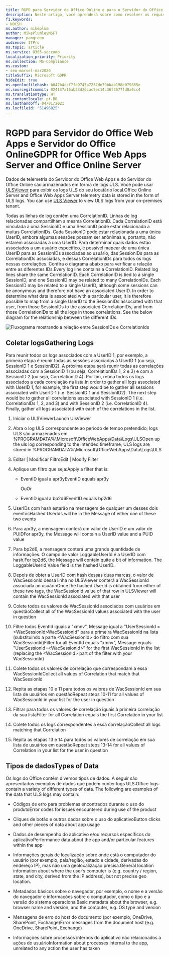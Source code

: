 ```yaml
---
title: RGPD para Servidor do Office Online e para o Servidor do Office Web Apps
description: Neste artigo, você aprenderá sobre como resolver os requisitos do RGPD para o servidor do Office Online e para o Office Web Apps.
f1.keywords:
- NOCSH
ms.author: mikeplum
author: MikePlumleyMSFT
manager: pamgreen
audience: ITPro
ms.topic: article
ms.service: O365-seccomp
localization_priority: Priority
ms.collection: MS-Compliance
ms.custom:
- seo-marvel-mar2020
titleSuffix: Microsoft GDPR
hideEdit: true
ms.openlocfilehash: b047b4ccf7fa9745a7237de79bbaa198e079865e
ms.sourcegitcommit: 024137a15ab23d26cac5ec14c36f3577fd8a0cc4
ms.translationtype: HT
ms.contentlocale: pt-BR
ms.lasthandoff: 04/01/2021
ms.locfileid: "51496025"
---
```

# <a name="gdpr-for-office-web-apps-server-and-office-online-server"></a><span data-ttu-id="2fb00-103">RGPD para Servidor do Office Web Apps e Servidor do Office Online</span><span class="sxs-lookup"><span data-stu-id="2fb00-103">GDPR for Office Web Apps Server and Office Online Server</span></span>

<span data-ttu-id="2fb00-p101">Dados de telemetria do Servidor do Office Web Apps e do Servidor do Office Online são armazenados em forma de logs ULS. Você pode usar [ULSViewer](https://www.microsoft.com/download/details.aspx?id=44020) para exibir os logs ULS do seu locatário local.</span><span class="sxs-lookup"><span data-stu-id="2fb00-p101">Office Online Server and Office Web Apps Server telemetry data is stored in the form of ULS logs. You can use [ULS Viewer](https://www.microsoft.com/download/details.aspx?id=44020) to view ULS logs from your on-premises tenant.</span></span>

<span data-ttu-id="2fb00-p102">Todas as linhas de log contêm uma CorrelationID. Linhas de log relacionadas compartilham a mesma CorrelationID. Cada CorrelationID está vinculada a uma SessionID e uma SessionID pode estar relacionada a muitas CorrelationIDs. Cada SessionID pode estar relacionada a uma única UserID, embora algumas sessões possam ser anônimas e, portanto, não estarem associadas a uma UserID. Para determinar quais dados estão associados a um usuário específico, é possível mapear de uma única UserID para as SessionIDs associadas ao usuário, das SessionIDs para as CorrelationIDs associadas, e dessas CorrelationIDs para todos os logs nessas correlações. Confira o diagrama abaixo para verificar a relação entre as diferentes IDs.</span><span class="sxs-lookup"><span data-stu-id="2fb00-p102">Every log line contains a CorrelationID. Related log lines share the same CorrelationID. Each CorrelationID is tied to a single SessionID, and one SessionID may be related to many CorrelationIDs. Each SessionID may be related to a single UserID, although some sessions can be anonymous and therefore not have an associated UserID. In order to determine what data is associated with a particular user, it is therefore possible to map from a single UserID to the SessionIDs associated with that user, from those SessionIDs to the associated CorrelationIDs, and from those CorrelationIDs to all the logs in those correlations. See the below diagram for the relationship between the different IDs.</span></span>

![Fluxograma mostrando a relação entre SessionIDs e CorrelationIds](../media/gdpr-for-office-online-server-image1.jpg)

## <a name="gathering-logs"></a><span data-ttu-id="2fb00-113">Coletar logs</span><span class="sxs-lookup"><span data-stu-id="2fb00-113">Gathering Logs</span></span>

<span data-ttu-id="2fb00-p103">Para reunir todos os logs associados com a UserID 1, por exemplo, a primeira etapa é reunir todas as sessões associadas à UserID 1 (ou seja, SessionID 1 e SessionID2). A próxima etapa será reunir todas as correlações associadas com a SessionID 1 (ou seja, CorrelationIDs 1, 2 e 3) e com a SessionID 2 (ou seja, CorrelationID 4). Por fim, reúna todos os logs associados a cada correlação na lista.</span><span class="sxs-lookup"><span data-stu-id="2fb00-p103">In order to gather all logs associated with UserID 1, for example, the first step would be to gather all sessions associated with UserID 1 (i.e. SessionID 1 and SessionID2). The next step would be to gather all correlations associated with SessionID 1 (i.e. CorrelationIDs 1, 2, and 3) and with SessionID 2 (i.e. CorrelationID 4). Finally, gather all logs associated with each of the correlations in the list.</span></span>

1. <span data-ttu-id="2fb00-117">Iniciar o ULSViewer</span><span class="sxs-lookup"><span data-stu-id="2fb00-117">Launch UlsViewer</span></span>

2. <span data-ttu-id="2fb00-118">Abra o log ULS correspondente ao período de tempo pretendido; logs ULS são armazenados em %PROGRAMDATA%\\Microsoft\\OfficeWebApps\\Data\\Logs\\ULS</span><span class="sxs-lookup"><span data-stu-id="2fb00-118">Open up the uls log corresponding to the intended timeframe; ULS logs are stored in %PROGRAMDATA%\\Microsoft\\OfficeWebApps\\Data\\Logs\\ULS</span></span>

3. <span data-ttu-id="2fb00-119">Editar | Modificar Filtro</span><span class="sxs-lookup"><span data-stu-id="2fb00-119">Edit | Modify Filter</span></span>

4. <span data-ttu-id="2fb00-120">Aplique um filtro que seja:</span><span class="sxs-lookup"><span data-stu-id="2fb00-120">Apply a filter that is:</span></span>

    - <span data-ttu-id="2fb00-121">EventID igual a apr3y</span><span class="sxs-lookup"><span data-stu-id="2fb00-121">EventID equals apr3y</span></span>

      <span data-ttu-id="2fb00-122">Ou</span><span class="sxs-lookup"><span data-stu-id="2fb00-122">Or</span></span>

    - <span data-ttu-id="2fb00-123">EventID igual a bp2d6</span><span class="sxs-lookup"><span data-stu-id="2fb00-123">EventID equals bp2d6</span></span>

5. <span data-ttu-id="2fb00-124">UserIDs com hash estarão na mensagem de qualquer um desses dois eventos</span><span class="sxs-lookup"><span data-stu-id="2fb00-124">Hashed UserIds will be in the Message of either one of these two events</span></span>

6. <span data-ttu-id="2fb00-125">Para apr3y, a mensagem conterá um valor de UserID e um valor de PUID</span><span class="sxs-lookup"><span data-stu-id="2fb00-125">For apr3y, the Message will contain a UserID value and a PUID value</span></span>

7. <span data-ttu-id="2fb00-p104">Para bp2d6, a mensagem conterá uma grande quantidade de informações. O campo de valor LoggableUserId é a UserID com hash.</span><span class="sxs-lookup"><span data-stu-id="2fb00-p104">For bp2d6, the Message will contain quite a bit of information. The LoggableUserId Value field is the hashed UserID.</span></span>

8. <span data-ttu-id="2fb00-128">Depois de obter a UserID com hash dessas duas marcas, o valor de WacSessionId dessa linha no ULSViewer conterá a WacSessionId associada ao usuário</span><span class="sxs-lookup"><span data-stu-id="2fb00-128">Once the hashed UserId is obtained from either of these two tags, the WacSessionId value of that row in ULSViewer will contain the WacSessionId associated with that user</span></span>

9. <span data-ttu-id="2fb00-129">Colete todos os valores de WacSessionId associados com usuários em questão</span><span class="sxs-lookup"><span data-stu-id="2fb00-129">Collect all of the WacSessionId values associated with the user in question</span></span>

10. <span data-ttu-id="2fb00-130">Filtre todos EventId iguais a "xmnv", Message igual a "UserSessionId =\<WacSessionId\>WacSessionId" para a primeira WacSessionId na lista (substituindo a parte \<WacSessionId\> do filtro com sua WacSessionId)</span><span class="sxs-lookup"><span data-stu-id="2fb00-130">Filter for all EventId equals "xmnv", Message equals "UserSessionId=\<WacSessionId\>" for the first WacSessionId in the list (replacing the \<WacSessionId\> part of the filter with your WacSessionId)</span></span>

11. <span data-ttu-id="2fb00-131">Colete todos os valores de correlação que correspondam a essa WacSessionId</span><span class="sxs-lookup"><span data-stu-id="2fb00-131">Collect all values of Correlation that match that WacSessionId</span></span>

12. <span data-ttu-id="2fb00-132">Repita as etapas 10 e 11 para todos os valores de WacSessionId em sua lista de usuários em questão</span><span class="sxs-lookup"><span data-stu-id="2fb00-132">Repeat steps 10-11 for all values of WacSessionId in your list for the user in question</span></span>

13. <span data-ttu-id="2fb00-133">Filtrar para todos os valores de correlação iguais à primeira correlação da sua lista</span><span class="sxs-lookup"><span data-stu-id="2fb00-133">Filter for all Correlation equals the first Correlation in your list</span></span>

14. <span data-ttu-id="2fb00-134">Colete todos os logs correspondentes a essa correlação</span><span class="sxs-lookup"><span data-stu-id="2fb00-134">Collect all logs matching that Correlation</span></span>

15. <span data-ttu-id="2fb00-135">Repita as etapas 13 e 14 para todos os valores de correlação em sua lista de usuários em questão</span><span class="sxs-lookup"><span data-stu-id="2fb00-135">Repeat steps 13-14 for all values of Correlation in your list for the user in question</span></span>

## <a name="types-of-data"></a><span data-ttu-id="2fb00-136">Tipos de dados</span><span class="sxs-lookup"><span data-stu-id="2fb00-136">Types of Data</span></span>

<span data-ttu-id="2fb00-p105">Os logs do Office contêm diversos tipos de dados. A seguir são apresentados exemplos de dados que podem conter logs ULS:</span><span class="sxs-lookup"><span data-stu-id="2fb00-p105">Office logs contain a variety of different types of data. The following are examples of the data that ULS logs may contain:</span></span>

- <span data-ttu-id="2fb00-139">Códigos de erro para problemas encontrados durante o uso do produto</span><span class="sxs-lookup"><span data-stu-id="2fb00-139">Error codes for issues encountered during use of the product</span></span>

- <span data-ttu-id="2fb00-140">Cliques de botão e outros dados sobre o uso do aplicativo</span><span class="sxs-lookup"><span data-stu-id="2fb00-140">Button clicks and other pieces of data about app usage</span></span>

- <span data-ttu-id="2fb00-141">Dados de desempenho do aplicativo e/ou recursos específicos do aplicativo</span><span class="sxs-lookup"><span data-stu-id="2fb00-141">Performance data about the app and/or particular features within the app</span></span>

- <span data-ttu-id="2fb00-142">Informações gerais de localização sobre onde está o computador do usuário (por exemplo, país/região, estado e cidade, derivadas do endereço IP), mas não uma geolocalização precisa.</span><span class="sxs-lookup"><span data-stu-id="2fb00-142">General location information about where the user’s computer is (e.g. country / region, state, and city, derived from the IP address), but not precise geo location.</span></span>

- <span data-ttu-id="2fb00-143">Metadados básicos sobre o navegador, por exemplo, o nome e a versão do navegador e informações sobre o computador, como o tipo e a versão do sistema operacional</span><span class="sxs-lookup"><span data-stu-id="2fb00-143">Basic metadata about the browser, e.g. browser name and version, and the computer, e.g. OS type and version</span></span>

- <span data-ttu-id="2fb00-144">Mensagens de erro do host do documento (por exemplo, OneDrive, SharePoint, Exchange)</span><span class="sxs-lookup"><span data-stu-id="2fb00-144">Error messages from the document host (e.g. OneDrive, SharePoint, Exchange)</span></span>

- <span data-ttu-id="2fb00-145">Informações sobre processos internos do aplicativo não relacionados a ações do usuário</span><span class="sxs-lookup"><span data-stu-id="2fb00-145">Information about processes internal to the app, unrelated to any action the user has taken</span></span>
